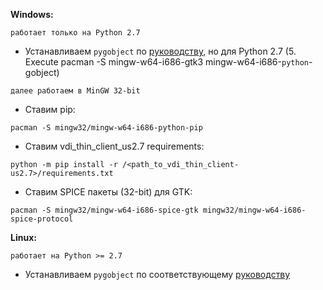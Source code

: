 **Windows:** 

`работает только на Python 2.7`

- Устанавливаем `pygobject` по [руководству](https://pygobject.readthedocs.io/en/latest/getting_started.html#windows-logo-windows),
но для Python 2.7 (5. Execute pacman -S mingw-w64-i686-gtk3 mingw-w64-i686-`python`-gobject)

`далее работаем в MinGW 32-bit`

- Ставим pip:

```
pacman -S mingw32/mingw-w64-i686-python-pip
```

- Ставим vdi_thin_client_us2.7 requirements:

```
python -m pip install -r /<path_to_vdi_thin_client-us2.7>/requirements.txt
```

- Ставим SPICE пакеты (32-bit) для GTK:

```
pacman -S mingw32/mingw-w64-i686-spice-gtk mingw32/mingw-w64-i686-spice-protocol
```

**Linux:**

`работает на Python >= 2.7`

- Устанавливаем `pygobject` по соответствующему [руководству](https://pygobject.readthedocs.io/en/latest/getting_started.html#ubuntu-logo-ubuntu-debian-logo-debian)

